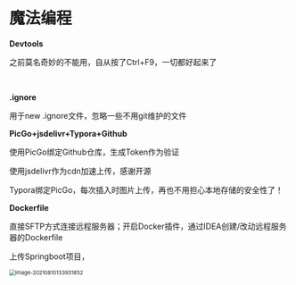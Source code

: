# 魔法编程



**Devtools**

之前莫名奇妙的不能用，自从按了Ctrl+F9，一切都好起来了

​	

**.ignore**

用于new .ignore文件，忽略一些不用git维护的文件



**PicGo+jsdelivr+Typora+Github**

使用PicGo绑定Github仓库，生成Token作为验证

使用jsdelivr作为cdn加速上传，感谢开源

Typora绑定PicGo，每次插入时图片上传，再也不用担心本地存储的安全性了！



**Dockerfile**

直接SFTP方式连接远程服务器；开启Docker插件，通过IDEA创建/改动远程服务器的Dockerfile

上传Springboot项目，

<img src="C:/Users/%E4%B9%90%E4%B9%90%E5%A4%A7%E5%93%A5%E5%93%A5/Desktop/%E5%AD%A6%E4%B9%A0%E7%AC%94%E8%AE%B0/assets/image-20210810133931852.png" alt="image-20210810133931852" style="zoom:67%;" />	




